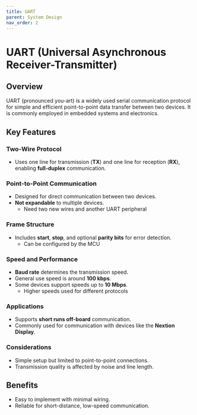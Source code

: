```yaml
---
title: UART
parent: System Design
nav_order: 2
---
```



# UART (Universal Asynchronous Receiver-Transmitter)

## Overview
UART (pronounced you-art) is a widely used serial communication protocol for simple and efficient point-to-point data transfer between two devices. It is commonly employed in embedded systems and electronics.

## Key Features

### Two-Wire Protocol
- Uses one line for transmission (**TX**) and one line for reception (**RX**), enabling **full-duplex** communication.

### Point-to-Point Communication
- Designed for direct communication between two devices.
- **Not expandable** to multiple devices.
    - Need two new wires and another UART peripheral

### Frame Structure
- Includes **start**, **stop**, and optional **parity bits** for error detection.
    - Can be configured by the MCU

### Speed and Performance
- **Baud rate** determines the transmission speed.
- General use speed is around **100 kbps**.
- Some devices support speeds up to **10 Mbps**.
    - Higher speeds used for different protocols

### Applications
- Supports **short runs off-board** communication.
- Commonly used for communication with devices like the **Nextion Display**.

### Considerations
- Simple setup but limited to point-to-point connections.
- Transmission quality is affected by noise and line length.

## Benefits
- Easy to implement with minimal wiring.
- Reliable for short-distance, low-speed communication.
